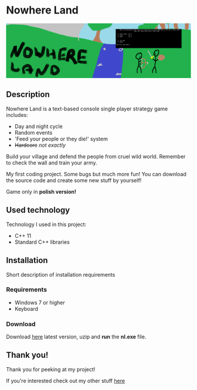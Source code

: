 # Nowhere Land
![It's a front pic!](https://github.com/alehee/NowhereLand/blob/master/front_github.png?raw=true)

## Description
Nowhere Land is a text-based console single player strategy game includes:
* Day and night cycle
* Random events
* 'Feed your people or they die!' system
* ~~Hardcore~~ *not exactly*

Build your village and defend the people from cruel wild world. Remember to check the wall and train your army. 

My first coding project. Some bugs but much more fun! You can download the source code and create some new stuff by yourself!

Game only in **polish version!**

## Used technology
Technology I used in this project:
* C++ 11
* Standard C++ libraries

## Installation
Short description of installation requirements

  ### Requirements
  * Windows 7 or higher
  * Keyboard
  
  ### Download
  Download [here](https://drive.google.com/file/d/1LPPsQD0HC9-pMXOH97tEEN-Gh4XCVn1K/view?usp=sharing) latest version, uzip and **run** the **nl.exe** file.
  
## Thank you!
Thank you for peeking at my project!

If you're interested check out my other stuff [here](https://github.com/alehee)
